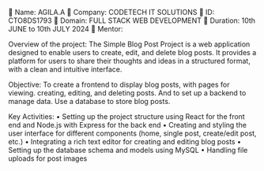 	Name: AGILA.A
	Company: CODETECH IT SOLUTIONS
	ID: CTO8DS1793
	Domain: FULL STACK WEB DEVELOPMENT
	Duration: 10th JUNE to 10th JULY 2024
	Mentor:

Overview of the project:
The Simple Blog Post Project is a web application designed to enable users to create, edit, and delete blog posts. It provides a platform for users to share their thoughts and ideas in a structured format, with a clean and intuitive interface.

Objective:
To create a frontend to display blog posts, with pages for viewing. creating, editing, and deleting posts. And to set up a backend to manage data. Use a database to store blog posts.

Key Activities:
•	Setting up the project structure using React for the front end and Node.js with Express for the back end
•	Creating and styling the user interface for different components (home, single post, create/edit post, etc.)
•	Integrating a rich text editor for creating and editing blog posts
•	Setting up the database schema and models using MySQL
•	Handling file uploads for post images
